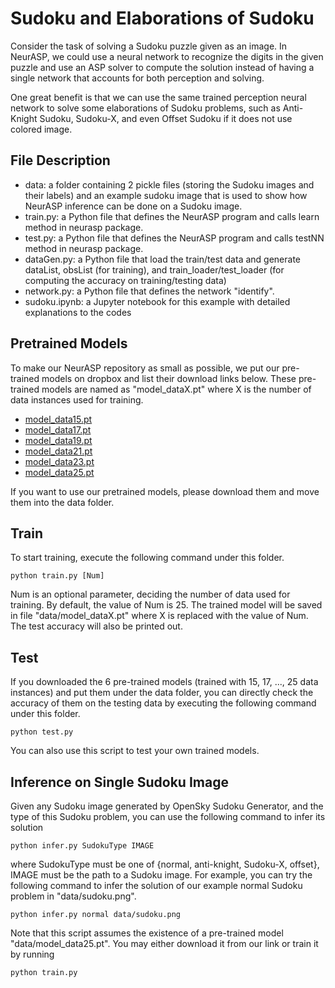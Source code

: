 # Sudoku and Elaborations of Sudoku
Consider the task of solving a Sudoku puzzle given as an image. In NeurASP, we could use a neural network to recognize the digits in the given puzzle and use an ASP solver to compute the solution instead of having a single network that accounts for both perception and solving.

One great benefit is that we can use the same trained perception neural network to solve some elaborations of Sudoku problems, such as Anti-Knight Sudoku, Sudoku-X, and even Offset Sudoku if it does not use colored image.

## File Description
* data: a folder containing 2 pickle files (storing the Sudoku images and their labels) and an example sudoku image that is used to show how NeurASP inference can be done on a Sudoku image.
* train.py: a Python file that defines the NeurASP program and calls learn method in neurasp package.
* test.py: a Python file that defines the NeurASP program and calls testNN method in neurasp package.
* dataGen.py: a Python file that load the train/test data and generate dataList, obsList (for training), and train_loader/test_loader (for computing the accuracy on training/testing data)
* network.py: a Python file that defines the network "identify".
* sudoku.ipynb: a Jupyter notebook for this example with detailed explanations to the codes

## Pretrained Models
To make our NeurASP repository as small as possible, we put our pre-trained models on dropbox and list their download links below. These pre-trained models are named as "model_dataX.pt" where X is the number of data instances used for training.
* [model_data15.pt](https://www.dropbox.com/s/f87xpqps2cmgd96/model_data15.pt?dl=1)
* [model_data17.pt](https://www.dropbox.com/s/hhkw6kp35vq14h7/model_data17.pt?dl=1)
* [model_data19.pt](https://www.dropbox.com/s/kh3p717tcrnpays/model_data19.pt?dl=1)
* [model_data21.pt](https://www.dropbox.com/s/dun6dhe4uwh2vs9/model_data21.pt?dl=1)
* [model_data23.pt](https://www.dropbox.com/s/za2zz6rqy5z6yss/model_data23.pt?dl=1)
* [model_data25.pt](https://www.dropbox.com/s/a0t2n0yagpfbgtc/model_data25.pt?dl=1)

If you want to use our pretrained models, please download them and move them into the data folder. 

## Train
To start training, execute the following command under this folder.
```
python train.py [Num]
```
Num is an optional parameter, deciding the number of data used for training. By default, the value of Num is 25.
The trained model will be saved in file "data/model_dataX.pt" where X is replaced with the value of Num. The test accuracy will also be printed out. 

## Test
If you downloaded the 6 pre-trained models (trained with 15, 17, ..., 25 data instances) and put them under the data folder, you can directly check the accuracy of them on the testing data by executing the following command under this folder.
```
python test.py
```
You can also use this script to test your own trained models.

## Inference on Single Sudoku Image
Given any Sudoku image generated by OpenSky Sudoku Generator, and the type of this Sudoku problem, you can use the following command to infer its solution
```
python infer.py SudokuType IMAGE
```
where SudokuType must be one of {normal, anti-knight, Sudoku-X, offset}, IMAGE must be the path to a Sudoku image. For example, you can try the following command to infer the solution of our example normal Sudoku problem in "data/sudoku.png".
```
python infer.py normal data/sudoku.png
```
Note that this script assumes the existence of a pre-trained model "data/model_data25.pt". You may either download it from our link or train it by running
```
python train.py
```